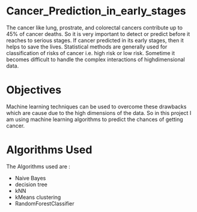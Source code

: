 # Cancer_Prediction_in_early_stages

The cancer like lung, prostrate, and colorectal cancers contribute up to 45% of cancer deaths. So it is very important to detect or predict before it reaches to serious stages. If cancer predicted in its early stages, then it helps to save the lives. Statistical methods are generally used for classification of risks of cancer i.e. high risk or low risk. Sometime it becomes difficult to handle the complex interactions of highdimensional data.

# Objectives
Machine learning techniques can be used to overcome these drawbacks which are cause due to the high dimensions of the data. So in this project I am using machine learning algorithms to predict the chances of getting cancer.

# Algorithms Used

The Algorithms used are :

* Naive Bayes
* decision tree
* kNN
* kMeans clustering
* RandomForestClassifier
